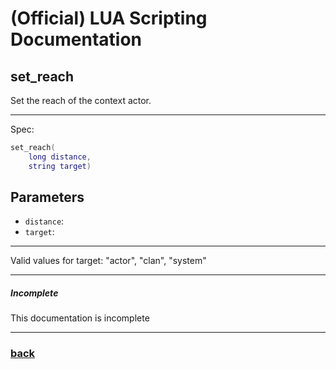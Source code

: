 
# (Official) LUA Scripting Documentation

## set_reach

Set the reach of the context actor.

___

Spec:

```lua
set_reach(
	long distance,
	string target)
```

## Parameters

- `distance`: 
- `target`: 

___

Valid values for target: "actor", "clan", "system"

___

##### Incomplete

This documentation is incomplete

___

### [back](../other)
